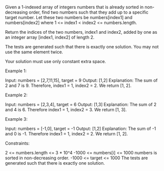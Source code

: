 Given a 1-indexed array of integers numbers that is already sorted in
non-decreasing order, find two numbers such that they add up to a specific
target number. Let these two numbers be numbers[index1] and numbers[index2]
where 1 <= index1 < index2 <= numbers.length.

Return the indices of the two numbers, index1 and index2, added by one as an
integer array [index1, index2] of length 2.

The tests are generated such that there is exactly one solution. You may not
use the same element twice.

Your solution must use only constant extra space.


Example 1:


Input: numbers = [2,7,11,15], target = 9
Output: [1,2]
Explanation: The sum of 2 and 7 is 9. Therefore, index1 = 1, index2 = 2. We
return [1, 2].


Example 2:


Input: numbers = [2,3,4], target = 6
Output: [1,3]
Explanation: The sum of 2 and 4 is 6. Therefore index1 = 1, index2 = 3. We
return [1, 3].


Example 3:


Input: numbers = [-1,0], target = -1
Output: [1,2]
Explanation: The sum of -1 and 0 is -1. Therefore index1 = 1, index2 = 2. We
return [1, 2].



Constraints:


2 <= numbers.length <= 3 * 10^4
-1000 <= numbers[i] <= 1000
numbers is sorted in non-decreasing order.
-1000 <= target <= 1000
The tests are generated such that there is exactly one solution.




